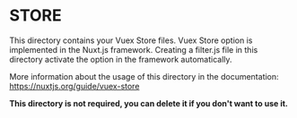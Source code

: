 # STORE

This directory contains your Vuex Store files.
Vuex Store option is implemented in the Nuxt.js framework.
Creating a filter.js file in this directory activate the option in the framework automatically.

More information about the usage of this directory in the documentation:
https://nuxtjs.org/guide/vuex-store

**This directory is not required, you can delete it if you don't want to use it.**

